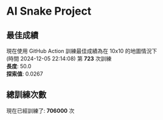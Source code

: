 
# AI Snake Project

## **最佳成績**
























現在使用 GitHub Action 訓練最佳成績為在 10x10 的地圖情況下  
(時間 2024-12-05 22:14:08) 第 **723** 次訓練  
**長度**: 50.0  
**探索值**: 0.0267

















































## 總訓練次數
現在已經訓練了: **706000** 次
